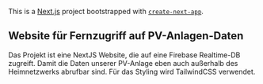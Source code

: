 This is a [Next.js](https://nextjs.org/) project bootstrapped with [`create-next-app`](https://github.com/vercel/next.js/tree/canary/packages/create-next-app).

## Website für Fernzugriff auf PV-Anlagen-Daten

Das Projekt ist eine NextJS Website, die auf eine Firebase Realtime-DB zugreift.
Damit die Daten unserer PV-Anlage eben auch außerhalb des Heimnetzwerks abrufbar sind.
Für das Styling wird TailwindCSS verwendet. 


